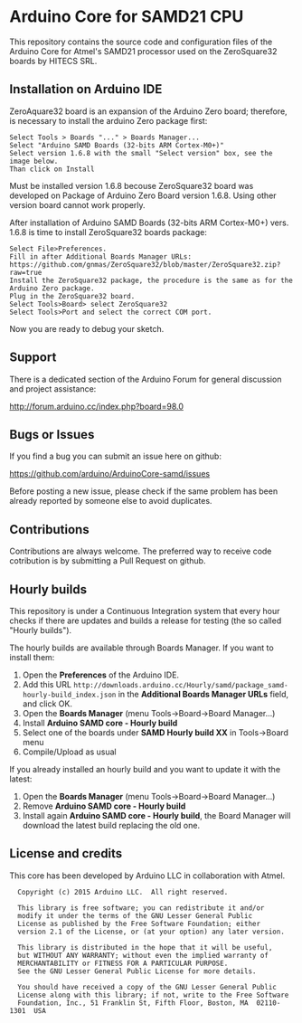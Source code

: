 # Arduino Core for SAMD21 CPU

This repository contains the source code and configuration files of the Arduino Core
for Atmel's SAMD21 processor used on the ZeroSquare32 boards by HITECS SRL.


## Installation on Arduino IDE

ZeroAquare32 board  is an expansion of the Arduino Zero board; therefore, is necessary to install the arduino Zero package first:

    Select Tools > Boards "..." > Boards Manager...
    Select "Arduino SAMD Boards (32-bits ARM Cortex-M0+)"
    Select version 1.6.8 with the small "Select version" box, see the image below.
    Than click on Install
    
    
Must be installed version 1.6.8 becouse ZeroSquare32 board was developed on Package of Arduino Zero Board version 1.6.8.
Using other version board cannot work properly.

After installation of Arduino SAMD Boards (32-bits ARM Cortex-M0+) vers. 1.6.8 is time to install ZeroSquare32 boards package:
 

    Select File­>Preferences.
    Fill in after Additional Boards Manager URLs: https://github.com/gnmas/ZeroSquare32/blob/master/ZeroSquare32.zip?raw=true
    Install the ZeroSquare32 package, the procedure is the same as for the Arduino Zero package.
    Plug in the ZeroSquare32 board.
    Select Tools­>Board­> select ZeroSquare32
    Select Tools­>Port and select the correct COM port.  

Now you are ready to debug your sketch.

 

## Support

There is a dedicated section of the Arduino Forum for general discussion and project assistance:

http://forum.arduino.cc/index.php?board=98.0

## Bugs or Issues

If you find a bug you can submit an issue here on github:

https://github.com/arduino/ArduinoCore-samd/issues

Before posting a new issue, please check if the same problem has been already reported by someone else
to avoid duplicates.

## Contributions

Contributions are always welcome. The preferred way to receive code cotribution is by submitting a 
Pull Request on github.

## Hourly builds

This repository is under a Continuous Integration system that every hour checks if there are updates and
builds a release for testing (the so called "Hourly builds").

The hourly builds are available through Boards Manager. If you want to install them:
  1. Open the **Preferences** of the Arduino IDE.
  2. Add this URL `http://downloads.arduino.cc/Hourly/samd/package_samd-hourly-build_index.json` in the **Additional Boards Manager URLs** field, and click OK.
  3. Open the **Boards Manager** (menu Tools->Board->Board Manager...)
  4. Install **Arduino SAMD core - Hourly build**
  5. Select one of the boards under **SAMD Hourly build XX** in Tools->Board menu
  6. Compile/Upload as usual

If you already installed an hourly build and you want to update it with the latest:
  1. Open the **Boards Manager** (menu Tools->Board->Board Manager...)
  2. Remove **Arduino SAMD core - Hourly build**
  3. Install again **Arduino SAMD core - Hourly build**, the Board Manager will download the latest build replacing the old one.

## License and credits

This core has been developed by Arduino LLC in collaboration with Atmel.

```
  Copyright (c) 2015 Arduino LLC.  All right reserved.

  This library is free software; you can redistribute it and/or
  modify it under the terms of the GNU Lesser General Public
  License as published by the Free Software Foundation; either
  version 2.1 of the License, or (at your option) any later version.

  This library is distributed in the hope that it will be useful,
  but WITHOUT ANY WARRANTY; without even the implied warranty of
  MERCHANTABILITY or FITNESS FOR A PARTICULAR PURPOSE.
  See the GNU Lesser General Public License for more details.

  You should have received a copy of the GNU Lesser General Public
  License along with this library; if not, write to the Free Software
  Foundation, Inc., 51 Franklin St, Fifth Floor, Boston, MA  02110-1301  USA
```

